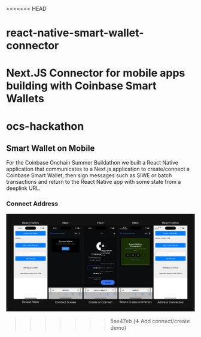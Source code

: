 <<<<<<< HEAD
# react-native-smart-wallet-connector
Next.JS Connector for mobile apps building with Coinbase Smart Wallets
=======
# ocs-hackathon

## Smart Wallet on Mobile

For the Coinbase Onchain Summer Buildathon we built a React Native application that communicates to a Next.js application to create/connect a Coinbase Smart Wallet, then sign messages such as SIWE or batch transactions and return to the React Native app with some state from a deeplink URL.

### Connect Address

![Address Demo](./img/address-demo.png)
>>>>>>> 5ae47eb (➕ Add connect/create demo)
